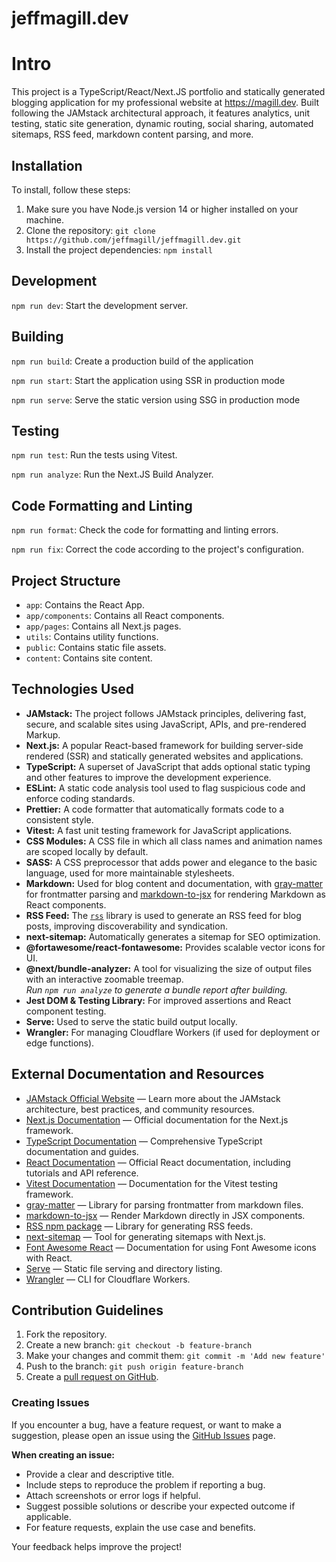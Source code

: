 # jeffmagill.dev

# Intro

This project is a TypeScript/React/Next.JS portfolio and statically generated blogging application for my professional website at https://magill.dev. Built following the JAMstack architectural approach, it features analytics, unit testing, static site generation, dynamic routing, social sharing, automated sitemaps, RSS feed, markdown content parsing, and more.

## Installation

To install, follow these steps:

1. Make sure you have Node.js version 14 or higher installed on your machine.
2. Clone the repository: `git clone https://github.com/jeffmagill/jeffmagill.dev.git`
3. Install the project dependencies: `npm install`

## Development

`npm run dev`: Start the development server.

## Building

`npm run build`: Create a production build of the application

`npm run start`: Start the application using SSR in production mode

`npm run serve`: Serve the static version using SSG in production mode

## Testing

`npm run test`: Run the tests using Vitest.

`npm run analyze`: Run the Next.JS Build Analyzer.

## Code Formatting and Linting

`npm run format`: Check the code for formatting and linting errors.

`npm run fix`: Correct the code according to the project's configuration.

## Project Structure

- `app`: Contains the React App.
- `app/components`: Contains all React components.
- `app/pages`: Contains all Next.js pages.
- `utils`: Contains utility functions.
- `public`: Contains static file assets.
- `content`: Contains site content.

## Technologies Used

- **JAMstack:** The project follows JAMstack principles, delivering fast, secure, and scalable sites using JavaScript, APIs, and pre-rendered Markup.
- **Next.js:** A popular React-based framework for building server-side rendered (SSR) and statically generated websites and applications.
- **TypeScript:** A superset of JavaScript that adds optional static typing and other features to improve the development experience.
- **ESLint:** A static code analysis tool used to flag suspicious code and enforce coding standards.
- **Prettier:** A code formatter that automatically formats code to a consistent style.
- **Vitest:** A fast unit testing framework for JavaScript applications.
- **CSS Modules:** A CSS file in which all class names and animation names are scoped locally by default.
- **SASS:** A CSS preprocessor that adds power and elegance to the basic language, used for more maintainable stylesheets.
- **Markdown:** Used for blog content and documentation, with [gray-matter](https://www.npmjs.com/package/gray-matter) for frontmatter parsing and [markdown-to-jsx](https://www.npmjs.com/package/markdown-to-jsx) for rendering Markdown as React components.
- **RSS Feed:** The [`rss`](https://www.npmjs.com/package/rss) library is used to generate an RSS feed for blog posts, improving discoverability and syndication.
- **next-sitemap:** Automatically generates a sitemap for SEO optimization.
- **@fortawesome/react-fontawesome:** Provides scalable vector icons for UI.
- **@next/bundle-analyzer:** A tool for visualizing the size of output files with an interactive zoomable treemap.  
  _Run `npm run analyze` to generate a bundle report after building._
- **Jest DOM & Testing Library:** For improved assertions and React component testing.
- **Serve:** Used to serve the static build output locally.
- **Wrangler:** For managing Cloudflare Workers (if used for deployment or edge functions).

## External Documentation and Resources

- [JAMstack Official Website](https://jamstack.org/) — Learn more about the JAMstack architecture, best practices, and community resources.
- [Next.js Documentation](https://nextjs.org/docs) — Official documentation for the Next.js framework.
- [TypeScript Documentation](https://www.typescriptlang.org/docs/) — Comprehensive TypeScript documentation and guides.
- [React Documentation](https://react.dev/) — Official React documentation, including tutorials and API reference.
- [Vitest Documentation](https://vitest.dev/) — Documentation for the Vitest testing framework.
- [gray-matter](https://www.npmjs.com/package/gray-matter) — Library for parsing frontmatter from markdown files.
- [markdown-to-jsx](https://www.npmjs.com/package/markdown-to-jsx) — Render Markdown directly in JSX components.
- [RSS npm package](https://www.npmjs.com/package/rss) — Library for generating RSS feeds.
- [next-sitemap](https://www.npmjs.com/package/next-sitemap) — Tool for generating sitemaps with Next.js.
- [Font Awesome React](https://fontawesome.com/v5/docs/web/use-with/react/) — Documentation for using Font Awesome icons with React.
- [Serve](https://www.npmjs.com/package/serve) — Static file serving and directory listing.
- [Wrangler](https://developers.cloudflare.com/workers/wrangler/) — CLI for Cloudflare Workers.

## Contribution Guidelines

1. Fork the repository.
2. Create a new branch: `git checkout -b feature-branch`
3. Make your changes and commit them: `git commit -m 'Add new feature'`
4. Push to the branch: `git push origin feature-branch`
5. Create a [pull request on GitHub](https://github.com/jeffmagill/jeffmagill.dev/pulls).

### Creating Issues

If you encounter a bug, have a feature request, or want to make a suggestion, please open an issue using the [GitHub Issues](https://github.com/jeffmagill/jeffmagill.dev/issues) page.

**When creating an issue:**

- Provide a clear and descriptive title.
- Include steps to reproduce the problem if reporting a bug.
- Attach screenshots or error logs if helpful.
- Suggest possible solutions or describe your expected outcome if applicable.
- For feature requests, explain the use case and benefits.

Your feedback helps improve the project!
